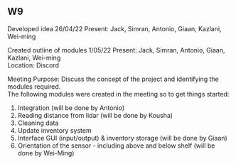 ## W9
Developed idea 26/04/22
Present: Jack, Simran, Antonio, Giaan, Kazlani, Wei-ming


Created outline of modules  1/05/22
Present: Jack, Simran, Antonio, Giaan, Kazlani, Wei-ming  
Location: Discord   

Meeting Purpose:
Discuss the concept of the project and identifying the modules required.   
The following modules were created in the meeting so to get things started:
1. Integration (will be done by Antonio)
2. Reading distance from lidar (will be done by Kousha)
3. Cleaning data
4. Update inventory system 
5. Interface GUI (input/output) & inventory storage (will be done by Giaan)
6. Orientation of the sensor - including above and below shelf (will be done by Wei-Ming)




